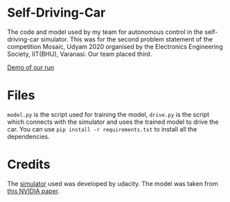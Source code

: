 # Self-Driving-Car
The code and model used by my team for autonomous control in the self-driving-car simulator. This was for the second problem statement of the competition Mosaic, Udyam 2020 organised by the Electronics Engineering Society, IIT(BHU), Varanasi. Our team placed third.

 [Demo of our run](https://drive.google.com/file/d/1nSrdawUM8WkqlRT7Br2e--JHA2TVW7kA/view?usp=sharing) 

# Files

`model.py` is the script used for training the model,
`drive.py` is the script which connects with the simulator and uses the trained model to drive the car.
You can use `pip install -r requirements.txt` to install all the dependencies.

# Credits 
The [simulator](https://github.com/udacity/self-driving-car-sim) used was developed by udacity. The model was taken from [this NVIDIA paper](https://arxiv.org/abs/1604.07316).
